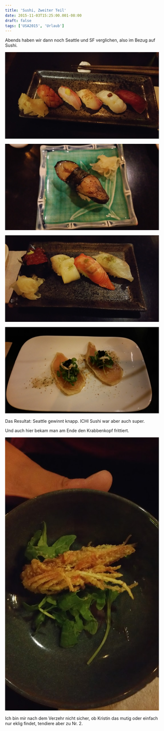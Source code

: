 ```yaml
---
title: 'Sushi, Zweiter Teil'
date: 2015-11-03T15:25:00.001-08:00
draft: false
tags: ['USA2015', 'Urlaub']
---
```


Abends haben wir dann noch Seattle und SF verglichen, also im Bezug auf Sushi.

![](/urlaub11to15-images/15/1446592330316.jpg)

![](/urlaub11to15-images/15/1446592334614.jpg)

![](/urlaub11to15-images/15/1446592338387.jpg)

![](/urlaub11to15-images/15//1446592341803.jpg)

Das Resultat: Seattle gewinnt knapp. ICHI Sushi war aber auch super.  
  
Und auch hier bekam man am Ende den Krabbenkopf frittiert.

![](/urlaub11to15-images/15/1446592436645.jpg)

Ich bin mir nach dem Verzehr nicht sicher, ob Kristin das mutig oder einfach nur eklig findet, tendiere aber zu Nr. 2.